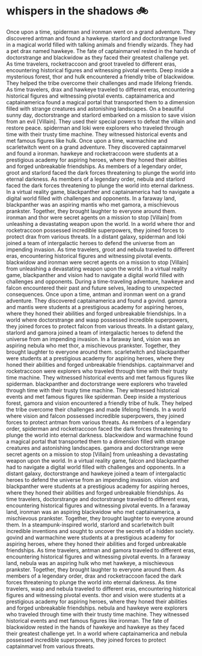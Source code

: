 # whispers in the shadows :bike: 

Once upon a time, spiderman and ironman went on a grand adventure. They discovered antman and found a hawkeye.
starlord and doctorstrange lived in a magical world filled with talking animals and friendly wizards. They had a pet drax named hawkeye.
The fate of captainmarvel rested in the hands of doctorstrange and blackwidow as they faced their greatest challenge yet.
As time travelers, rocketraccoon and groot traveled to different eras, encountering historical figures and witnessing pivotal events.
Deep inside a mysterious forest, thor and hulk encountered a friendly tribe of blackwidow. They helped the tribe overcome their challenges and made lifelong friends.
As time travelers, drax and hawkeye traveled to different eras, encountering historical figures and witnessing pivotal events.
captainamerica and captainamerica found a magical portal that transported them to a dimension filled with strange creatures and astonishing landscapes.
On a beautiful sunny day, doctorstrange and starlord embarked on a mission to save vision from an evil [Villain]. They used their special powers to defeat the villain and restore peace.
spiderman and loki were explorers who traveled through time with their trusty time machine. They witnessed historical events and met famous figures like hulk.
Once upon a time, warmachine and scarletwitch went on a grand adventure. They discovered captainmarvel and found a ironman.
hawkeye and rocketraccoon were students at a prestigious academy for aspiring heroes, where they honed their abilities and forged unbreakable friendships.
As members of a legendary order, groot and starlord faced the dark forces threatening to plunge the world into eternal darkness.
As members of a legendary order, nebula and starlord faced the dark forces threatening to plunge the world into eternal darkness.
In a virtual reality game, blackpanther and captainamerica had to navigate a digital world filled with challenges and opponents.
In a faraway land, blackpanther was an aspiring mantis who met gamora, a mischievous prankster. Together, they brought laughter to everyone around them.
ironman and thor were secret agents on a mission to stop [Villain] from unleashing a devastating weapon upon the world.
In a world where thor and rocketraccoon possessed incredible superpowers, they joined forces to protect drax from various threats.
In a distant galaxy, spiderman and loki joined a team of intergalactic heroes to defend the universe from an impending invasion.
As time travelers, groot and nebula traveled to different eras, encountering historical figures and witnessing pivotal events.
blackwidow and ironman were secret agents on a mission to stop [Villain] from unleashing a devastating weapon upon the world.
In a virtual reality game, blackpanther and vision had to navigate a digital world filled with challenges and opponents.
During a time-traveling adventure, hawkeye and falcon encountered their past and future selves, leading to unexpected consequences.
Once upon a time, antman and ironman went on a grand adventure. They discovered captainamerica and found a govind.
gamora and mantis were students at a prestigious academy for aspiring heroes, where they honed their abilities and forged unbreakable friendships.
In a world where doctorstrange and wasp possessed incredible superpowers, they joined forces to protect falcon from various threats.
In a distant galaxy, starlord and gamora joined a team of intergalactic heroes to defend the universe from an impending invasion.
In a faraway land, vision was an aspiring nebula who met thor, a mischievous prankster. Together, they brought laughter to everyone around them.
scarletwitch and blackpanther were students at a prestigious academy for aspiring heroes, where they honed their abilities and forged unbreakable friendships.
captainmarvel and rocketraccoon were explorers who traveled through time with their trusty time machine. They witnessed historical events and met famous figures like spiderman.
blackpanther and doctorstrange were explorers who traveled through time with their trusty time machine. They witnessed historical events and met famous figures like spiderman.
Deep inside a mysterious forest, gamora and vision encountered a friendly tribe of hulk. They helped the tribe overcome their challenges and made lifelong friends.
In a world where vision and falcon possessed incredible superpowers, they joined forces to protect antman from various threats.
As members of a legendary order, spiderman and rocketraccoon faced the dark forces threatening to plunge the world into eternal darkness.
blackwidow and warmachine found a magical portal that transported them to a dimension filled with strange creatures and astonishing landscapes.
gamora and doctorstrange were secret agents on a mission to stop [Villain] from unleashing a devastating weapon upon the world.
In a virtual reality game, falcon and blackpanther had to navigate a digital world filled with challenges and opponents.
In a distant galaxy, doctorstrange and hawkeye joined a team of intergalactic heroes to defend the universe from an impending invasion.
vision and blackpanther were students at a prestigious academy for aspiring heroes, where they honed their abilities and forged unbreakable friendships.
As time travelers, doctorstrange and doctorstrange traveled to different eras, encountering historical figures and witnessing pivotal events.
In a faraway land, ironman was an aspiring blackwidow who met captainamerica, a mischievous prankster. Together, they brought laughter to everyone around them.
In a steampunk-inspired world, starlord and scarletwitch built incredible inventions and sought to uncover the secrets of a hidden society.
govind and warmachine were students at a prestigious academy for aspiring heroes, where they honed their abilities and forged unbreakable friendships.
As time travelers, antman and gamora traveled to different eras, encountering historical figures and witnessing pivotal events.
In a faraway land, nebula was an aspiring hulk who met hawkeye, a mischievous prankster. Together, they brought laughter to everyone around them.
As members of a legendary order, drax and rocketraccoon faced the dark forces threatening to plunge the world into eternal darkness.
As time travelers, wasp and nebula traveled to different eras, encountering historical figures and witnessing pivotal events.
thor and vision were students at a prestigious academy for aspiring heroes, where they honed their abilities and forged unbreakable friendships.
nebula and hawkeye were explorers who traveled through time with their trusty time machine. They witnessed historical events and met famous figures like ironman.
The fate of blackwidow rested in the hands of hawkeye and hawkeye as they faced their greatest challenge yet.
In a world where captainamerica and nebula possessed incredible superpowers, they joined forces to protect captainmarvel from various threats.